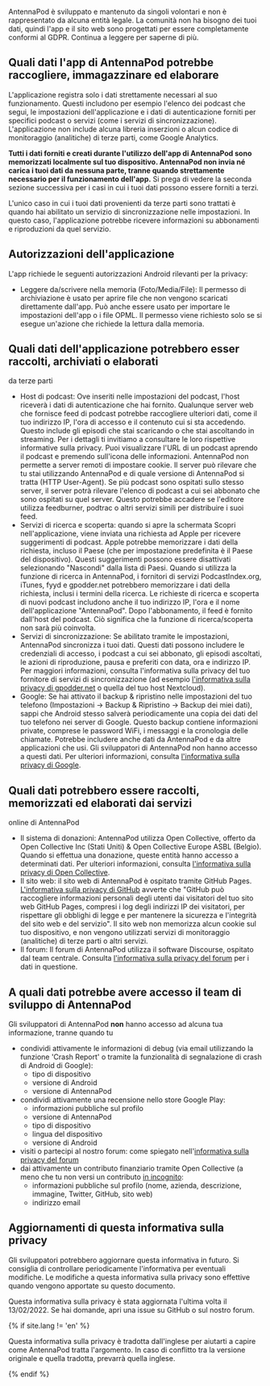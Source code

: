 AntennaPod è sviluppato e mantenuto da singoli volontari e non è rappresentato
da alcuna entità legale. La comunità non ha bisogno dei tuoi dati, quindi l'app
e il sito web sono progettati per essere completamente conformi al GDPR.
Continua a leggere per saperne di più.

## Quali dati l'app di AntennaPod potrebbe raccogliere, immagazzinare ed elaborare

L'applicazione registra solo i dati strettamente necessari al suo funzionamento.
Questi includono per esempio l'elenco dei podcast che segui, le impostazioni
dell'applicazione e i dati di autenticazione forniti per specifici podcast o
servizi (come i servizi di sincronizzazione). L'applicazione non include alcuna
libreria inserzioni o alcun codice di monitoraggio (analitiche) di terze parti,
come Google Analytics.

**Tutti i dati forniti e creati durante l'utilizzo dell'app di AntennaPod sono
memorizzati localmente sul tuo dispositivo. AntennaPod non invia né carica i
tuoi dati da nessuna parte, tranne quando strettamente necessario per il
funzionamento dell'app.** Si prega di vedere la seconda sezione successiva per i
casi in cui i tuoi dati possono essere forniti a terzi.

L'unico caso in cui i tuoi dati provenienti da terze parti sono trattati è
quando hai abilitato un servizio di sincronizzazione nelle impostazioni. In
questo caso, l'applicazione potrebbe ricevere informazioni su abbonamenti e
riproduzioni da quel servizio.

## Autorizzazioni dell'applicazione

L'app richiede le seguenti autorizzazioni Android rilevanti per la privacy:

- Leggere da/scrivere nella memoria (Foto/Media/File): Il permesso di
archiviazione è usato per aprire file che non vengono scaricati direttamente
dall'app. Può anche essere usato per importare le impostazioni dell'app o i file
OPML. Il permesso viene richiesto solo se si esegue un'azione che richiede la
lettura dalla memoria.

## Quali dati dell'applicazione potrebbero esser raccolti, archiviati o elaborati
da terze parti

- Host di podcast: Ove inseriti nelle impostazioni del podcast, l'host riceverà
i dati di autenticazione che hai fornito. Qualunque server web che fornisce feed
di podcast potrebbe raccogliere ulteriori dati, come il tuo indirizzo IP, l'ora
di accesso e il contenuto cui si sta accedendo. Questo include gli episodi che
stai scaricando o che stai ascoltando in streaming. Per i dettagli ti invitiamo
a consultare le loro rispettive informative sulla privacy. Puoi visualizzare
l'URL di un podcast aprendo il podcast e premendo sull'icona delle informazioni.
AntennaPod non permette a server remoti di impostare cookie. Il server può
rilevare che tu stai utilizzando AntennaPod e di quale versione di AntennaPod si
tratta (HTTP User-Agent). Se più podcast sono ospitati sullo stesso server, il
server potrà rilevare l'elenco di podcast a cui sei abbonato che sono ospitati
su quel server. Questo potrebbe accadere se l'editore utilizza feedburner,
podtrac o altri servizi simili per distribuire i suoi feed.
- Servizi di ricerca e scoperta: quando si apre la schermata Scopri
nell'applicazione, viene inviata una richiesta ad Apple per ricevere
suggerimenti di podcast. Apple potrebbe memorizzare i dati della richiesta,
incluso il Paese (che per impostazione predefinita è il Paese del dispositivo).
Questi suggerimenti possono essere disattivati selezionando "Nascondi" dalla
lista di Paesi. Quando si utilizza la funzione di ricerca in AntennaPod, i
fornitori di servizi PodcastIndex.org, iTunes, fyyd e gpodder.net potrebbero
memorizzare i dati della richiesta, inclusi i termini della ricerca. Le
richieste di ricerca e scoperta di nuovi podcast includono anche il tuo
indirizzo IP, l'ora e il nome dell'applicazione "AntennaPod". Dopo
l'abbonamento, il feed è fornito dall'host del podcast. Ciò significa che la
funzione di ricerca/scoperta non sarà più coinvolta.
- Servizi di sincronizzazione: Se abilitato tramite le impostazioni, AntennaPod
sincronizza i tuoi dati. Questi dati possono includere le credenziali di
accesso, i podcast a cui sei abbonato, gli episodi ascoltati, le azioni di
riproduzione, pausa e preferiti con data, ora e indirizzo IP. Per maggiori
informazioni, consulta l'informativa sulla privacy del tuo fornitore di servizi
di sincronizzazione (ad esempio [l'informativa sulla privacy di gpodder.net](https://gpodder.net/privacy)
o quella del tuo host Nextcloud).
- Google: Se hai attivato il backup & ripristino nelle impostazioni del tuo
telefono (Impostazioni → Backup & Ripristino → Backup dei miei dati), sappi che
Android stesso salverà periodicamente una copia dei dati del tuo telefono nei
server di Google. Questo backup contiene informazioni private, comprese le
password WiFi, i messaggi e la cronologia delle chiamate. Potrebbe includere
anche dati da AntennaPod e da altre applicazioni che usi. Gli sviluppatori di
AntennaPod non hanno accesso a questi dati. Per ulteriori informazioni, consulta
[l'informativa sulla privacy di Google](https://policies.google.com).

## Quali dati potrebbero essere raccolti, memorizzati ed elaborati dai servizi
online di AntennaPod

- Il sistema di donazioni: AntennaPod utilizza Open Collective, offerto da Open
Collective Inc (Stati Uniti) & Open Collective Europe ASBL (Belgio). Quando si
effettua una donazione, queste entità hanno accesso a determinati dati. Per
ulteriori informazioni, consulta [l'informativa sulla privacy di Open
Collective](https://opencollective.com/privacypolicy).
- Il sito web: il sito web di AntennaPod è ospitato tramite GitHub Pages.
[L'informativa sulla privacy di GitHub](https://docs.github.com/en/github/site-policy/github-privacy-statement#github-pages)
avverte che "GitHub può raccogliere informazioni personali degli utenti dai
visitatori del tuo sito web GitHub Pages, compresi i log degli indirizzi IP dei
visitatori, per rispettare gli obblighi di legge e per mantenere la sicurezza e
l'integrità del sito web e del servizio". Il sito web non memorizza alcun cookie
sul tuo dispositivo, e non vengono utilizzati servizi di monitoraggio
(analitiche) di terze parti o altri servizi.
- Il forum: Il forum di AntennaPod utilizza il software Discourse, ospitato dal
team centrale. Consulta [l'informativa sulla privacy del forum](https://forum.antennapod.org/privacy)
per i dati in questione.

## A quali dati potrebbe avere accesso il team di sviluppo di AntennaPod

Gli sviluppatori di AntennaPod **non** hanno accesso ad alcuna tua informazione,
tranne quando tu

- condividi attivamente le informazioni di debug (via email utilizzando la
funzione 'Crash Report' o tramite la funzionalità di segnalazione di crash di
Android di Google):
   - tipo di dispositivo
   - versione di Android
   - versione di AntennaPod
- condividi attivamente una recensione nello store Google Play:
   - informazioni pubbliche sul profilo
   - versione di AntennaPod
   - tipo di dispositivo
   - lingua del dispositivo
   - versione di Android
- visiti o partecipi al nostro forum: come spiegato nell'[informativa sulla
privacy del forum](https://forum.antennapod.org/privacy)
- dai attivamente un contributo finanziario tramite Open Collective (a meno che
tu non versi un contributo [in incognito](https://docs.opencollective.com/help/financial-contributors/payments#profile):
   - informazioni pubbliche sul profilo (nome, azienda, descrizione, immagine,
      Twitter, GitHub, sito web)
   - indirizzo email

## Aggiornamenti di questa informativa sulla privacy

Gli sviluppatori potrebbero aggiornare questa informativa in futuro. Si
consiglia di controllare periodicamente l'informativa per eventuali modifiche.
Le modifiche a questa informativa sulla privacy sono effettive quando vengono
apportate su questo documento.

Questa informativa sulla privacy è stata aggiornata l'ultima volta il
13/02/2022. Se hai domande, apri una issue su GitHub o sul nostro forum.

{% if site.lang != 'en' %}

Questa informativa sulla privacy è tradotta dall'inglese per aiutarti a capire
come AntennaPod tratta l'argomento. In caso di conflitto tra la versione
originale e quella tradotta, prevarrà quella inglese.

{% endif %}
